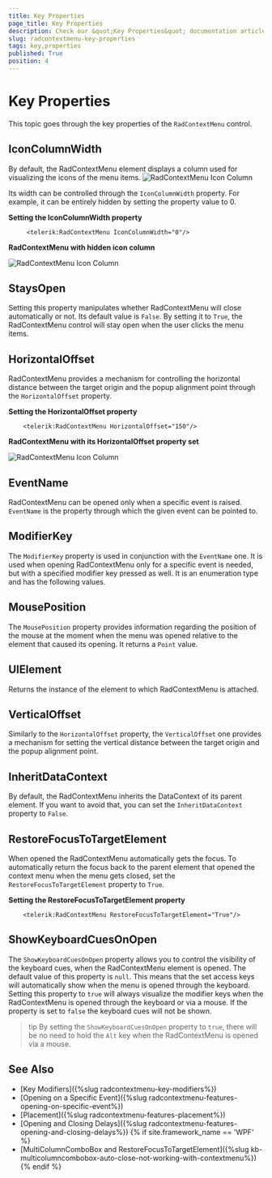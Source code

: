 ```yaml
---
title: Key Properties
page_title: Key Properties
description: Check our &quot;Key Properties&quot; documentation article for the RadContextMenu {{ site.framework_name }} control.
slug: radcontextmenu-key-properties
tags: key,properties
published: True
position: 4
---
```


# Key Properties

This topic goes through the key properties of the `RadContextMenu` control.

## IconColumnWidth

By default, the RadContextMenu element displays a column used for visualizing the icons of the menu items. 
![RadContextMenu Icon Column](images/RadContextMenu_KeyProperties_01.png)

Its width can be controlled through the `IconColumnWidth` property. For example, it can be entirely hidden by setting the property value to 0.

__Setting the IconColumnWidth property__
```XAML
	 <telerik:RadContextMenu IconColumnWidth="0"/>
```

__RadContextMenu with hidden icon column__

![RadContextMenu Icon Column](images/RadContextMenu_KeyProperties_02.png)

## StaysOpen

Setting this property manipulates whether RadContextMenu will close automatically or not. Its default value is `False`. By setting it to `True`, the RadContextMenu control will stay open when the user clicks the menu items.

## HorizontalOffset

RadContextMenu provides a mechanism for controlling the horizontal distance between the target origin and the popup alignment point through the `HorizontalOffset` property.

__Setting the HorizontalOffset property__
```XAML
	<telerik:RadContextMenu HorizontalOffset="150"/>
```

__RadContextMenu with its HorizontalOffset property set__

![RadContextMenu Icon Column](images/RadContextMenu_KeyProperties_03.png)
 
## EventName

RadContextMenu can be opened only when a specific event is raised. `EventName` is the property through which the given event can be pointed to.

## ModifierKey

The `ModifierKey` property is used in conjunction with the `EventName` one. It is used when opening RadContextMenu only for a specific event is needed, but with a specified modifier key pressed as well. It is an enumeration type and has the following values.

## MousePosition

The `MousePosition` property provides information regarding the position of the mouse at the moment when the menu was opened relative to the element that caused its opening. It returns a `Point` value.

## UIElement

Returns the instance of the element to which RadContextMenu is attached.

## VerticalOffset

Similarly to the `HorizontalOffset` property, the `VerticalOffset` one provides a mechanism for setting the vertical distance between the target origin and the popup alignment point. 

## InheritDataContext

By default, the RadContextMenu inherits the DataContext of its parent element. If you want to avoid that, you can set the `InheritDataContext` property to `False`.

## RestoreFocusToTargetElement

When opened the RadContextMenu automatically gets the focus. To automatically return the focus back to the parent element that opened the context menu when the menu gets closed, set the `RestoreFocusToTargetElement` property to `True`.

__Setting the RestoreFocusToTargetElement property__
```XAML
	<telerik:RadContextMenu RestoreFocusToTargetElement="True"/>
```

## ShowKeyboardCuesOnOpen

The `ShowKeyboardCuesOnOpen` property allows you to control the visibility of the keyboard cues, when the RadContextMenu element is opened. The default value of this property is `null`. This means that the set access keys will automatically show when the menu is opened through the keyboard. Setting this property to `true` will always visualize the modifier keys when the RadContextMenu is opened through the keyboard or via a mouse. If the property is set to `false` the keyboard cues will not be shown.

>tip By setting the `ShowKeyboardCuesOnOpen` property to `true`, there will be no need to hold the `Alt` key when the RadContextMenu is opened via a mouse.

## See Also  
 * [Key Modifiers]({%slug radcontextmenu-key-modifiers%})
 * [Opening on a Specific Event]({%slug radcontextmenu-features-opening-on-specific-event%})
 * [Placement]({%slug radcontextmenu-features-placement%})
 * [Opening and Closing Delays]({%slug radcontextmenu-features-opening-and-closing-delays%})
{% if site.framework_name == 'WPF' %}
 * [MultiColumnComboBox and RestoreFocusToTargetElement]({%slug kb-multicolumncombobox-auto-close-not-working-with-contextmenu%})
{% endif %}
 
